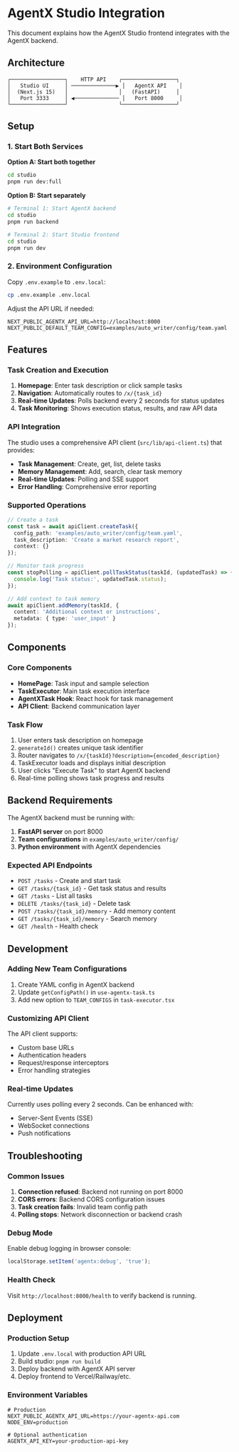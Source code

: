 # AgentX Studio Integration

This document explains how the AgentX Studio frontend integrates with the AgentX backend.

## Architecture

```
┌─────────────────┐    HTTP API    ┌─────────────────┐
│   Studio UI     │ ──────────────▶ │   AgentX API    │
│  (Next.js 15)   │                │   (FastAPI)     │
│   Port 3333     │ ◀────────────── │   Port 8000     │
└─────────────────┘                └─────────────────┘
```

## Setup

### 1. Start Both Services

**Option A: Start both together**
```bash
cd studio
pnpm run dev:full
```

**Option B: Start separately**
```bash
# Terminal 1: Start AgentX backend
cd studio
pnpm run backend

# Terminal 2: Start Studio frontend  
cd studio
pnpm run dev
```

### 2. Environment Configuration

Copy `.env.example` to `.env.local`:
```bash
cp .env.example .env.local
```

Adjust the API URL if needed:
```env
NEXT_PUBLIC_AGENTX_API_URL=http://localhost:8000
NEXT_PUBLIC_DEFAULT_TEAM_CONFIG=examples/auto_writer/config/team.yaml
```

## Features

### Task Creation and Execution

1. **Homepage**: Enter task description or click sample tasks
2. **Navigation**: Automatically routes to `/x/{task_id}`
3. **Real-time Updates**: Polls backend every 2 seconds for status updates
4. **Task Monitoring**: Shows execution status, results, and raw API data

### API Integration

The studio uses a comprehensive API client (`src/lib/api-client.ts`) that provides:

- **Task Management**: Create, get, list, delete tasks
- **Memory Management**: Add, search, clear task memory
- **Real-time Updates**: Polling and SSE support
- **Error Handling**: Comprehensive error reporting

### Supported Operations

```typescript
// Create a task
const task = await apiClient.createTask({
  config_path: 'examples/auto_writer/config/team.yaml',
  task_description: 'Create a market research report',
  context: {}
});

// Monitor task progress
const stopPolling = apiClient.pollTaskStatus(taskId, (updatedTask) => {
  console.log('Task status:', updatedTask.status);
});

// Add context to task memory
await apiClient.addMemory(taskId, {
  content: 'Additional context or instructions',
  metadata: { type: 'user_input' }
});
```

## Components

### Core Components

- **HomePage**: Task input and sample selection
- **TaskExecutor**: Main task execution interface
- **AgentXTask Hook**: React hook for task management
- **API Client**: Backend communication layer

### Task Flow

1. User enters task description on homepage
2. `generateId()` creates unique task identifier
3. Router navigates to `/x/{taskId}?description={encoded_description}`
4. TaskExecutor loads and displays initial description
5. User clicks "Execute Task" to start AgentX backend
6. Real-time polling shows task progress and results

## Backend Requirements

The AgentX backend must be running with:

1. **FastAPI server** on port 8000
2. **Team configurations** in `examples/auto_writer/config/`
3. **Python environment** with AgentX dependencies

### Expected API Endpoints

- `POST /tasks` - Create and start task
- `GET /tasks/{task_id}` - Get task status and results  
- `GET /tasks` - List all tasks
- `DELETE /tasks/{task_id}` - Delete task
- `POST /tasks/{task_id}/memory` - Add memory content
- `GET /tasks/{task_id}/memory` - Search memory
- `GET /health` - Health check

## Development

### Adding New Team Configurations

1. Create YAML config in AgentX backend
2. Update `getConfigPath()` in `use-agentx-task.ts`
3. Add new option to `TEAM_CONFIGS` in `task-executor.tsx`

### Customizing API Client

The API client supports:
- Custom base URLs
- Authentication headers
- Request/response interceptors
- Error handling strategies

### Real-time Updates

Currently uses polling every 2 seconds. Can be enhanced with:
- Server-Sent Events (SSE)
- WebSocket connections
- Push notifications

## Troubleshooting

### Common Issues

1. **Connection refused**: Backend not running on port 8000
2. **CORS errors**: Backend CORS configuration issues  
3. **Task creation fails**: Invalid team config path
4. **Polling stops**: Network disconnection or backend crash

### Debug Mode

Enable debug logging in browser console:
```javascript
localStorage.setItem('agentx:debug', 'true');
```

### Health Check

Visit `http://localhost:8000/health` to verify backend is running.

## Deployment

### Production Setup

1. Update `.env.local` with production API URL
2. Build studio: `pnpm run build`
3. Deploy backend with AgentX API server
4. Deploy frontend to Vercel/Railway/etc.

### Environment Variables

```env
# Production
NEXT_PUBLIC_AGENTX_API_URL=https://your-agentx-api.com
NODE_ENV=production

# Optional authentication
AGENTX_API_KEY=your-production-api-key
```